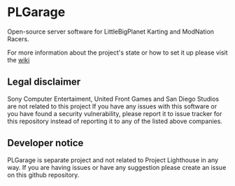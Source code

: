 # PLGarage
Open-source server software for LittleBigPlanet Karting and ModNation Racers.

For more information about the project's state or how to set it up please visit the [wiki](https://github.com/jackcaver/PLGarage/wiki)

## Legal disclaimer
Sony Computer Entertaiment, United Front Games and San Diego Studios are not related to this project
If you have any issues with this software or you have found a security vulnerability, please report it to issue tracker for this repository instead of reporting it to any of the listed above companies.

## Developer notice
PLGarage is separate project and not related to Project Lighthouse in any way.
If you are having issues or have any suggestion please create an issue on this github repository.